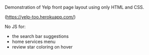 Demonstration of Yelp front page layout using only HTML and CSS.

(https://yelp-too.herokuapp.com/)

No JS for:
  - the search bar suggestions
  - home services menu
  - review star coloring on hover